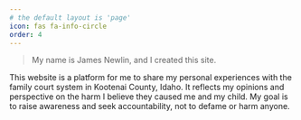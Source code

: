 ```yaml
---
# the default layout is 'page'
icon: fas fa-info-circle
order: 4
---
```


> My name is James Newlin, and I created this site.

This website is a platform for me to share my personal experiences with the family court system in Kootenai County, Idaho. It reflects my opinions and perspective on the harm I believe they caused me and my child. My goal is to raise awareness and seek accountability, not to defame or harm anyone.
